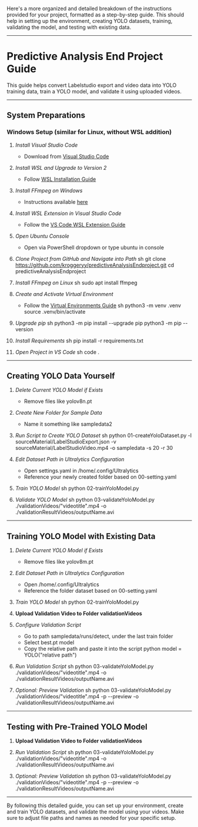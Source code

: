 Here's a more organized and detailed breakdown of the instructions provided for your project, formatted as a step-by-step guide. This should help in setting up the environment, creating YOLO datasets, training, validating the model, and testing with existing data.

---

# Predictive Analysis End Project Guide

This guide helps convert Labelstudio export and video data into YOLO training data, train a YOLO model, and validate it using uploaded videos.

---

## System Preparations

### Windows Setup (similar for Linux, without WSL addition)

1. *Install Visual Studio Code*
   - Download from [Visual Studio Code](https://code.visualstudio.com/Download)

2. *Install WSL and Upgrade to Version 2*
   - Follow [WSL Installation Guide](https://learn.microsoft.com/de-de/windows/wsl/install)

3. *Install FFmpeg on Windows*
   - Instructions available [here](https://www.geeksforgeeks.org/how-to-install-ffmpeg-on-windows/)

4. *Install WSL Extension in Visual Studio Code*
   - Follow the [VS Code WSL Extension Guide](https://code.visualstudio.com/docs/remote/wsl)

5. *Open Ubuntu Console*
   - Open via PowerShell dropdown or type ubuntu in console

6. *Clone Project from GitHub and Navigate into Path*
   sh
   git clone https://github.com/kroggeryy/predictiveAnalysisEndproject.git
   cd predictiveAnalysisEndproject
   

7. *Install FFmpeg on Linux*
   sh
   sudo apt install ffmpeg
   

8. *Create and Activate Virtual Environment*
   - Follow the [Virtual Environments Guide](https://packaging.python.org/en/latest/guides/installing-using-pip-and-virtual-environments/)
   sh
   python3 -m venv .venv
   source .venv/bin/activate
   

9. *Upgrade pip*
   sh
   python3 -m pip install --upgrade pip
   python3 -m pip --version
   

10. *Install Requirements*
    sh
    pip install -r requirements.txt
    

11. *Open Project in VS Code*
    sh
    code .
    

---

## Creating YOLO Data Yourself

1. *Delete Current YOLO Model if Exists*
   - Remove files like yolov8n.pt

2. *Create New Folder for Sample Data*
   - Name it something like sampledata2

3. *Run Script to Create YOLO Dataset*
   sh
   python 01-createYoloDataset.py -l sourceMaterial/LabelStudioExport.json -v sourceMaterial/LabelStudioVideo.mp4 -o sampledata -s 20 -r 30
   

4. *Edit Dataset Path in Ultralytics Configuration*
   - Open settings.yaml in /home/.config/Ultralytics
   - Reference your newly created folder based on 00-setting.yaml

5. *Train YOLO Model*
   sh
   python 02-trainYoloModel.py
   

6. *Validate YOLO Model*
   sh
   python 03-validateYoloModel.py ./validationVideos/"videotitle".mp4 -o ./validationResultVideos/outputName.avi
   

---

## Training YOLO Model with Existing Data

1. *Delete Current YOLO Model if Exists*
   - Remove files like yolov8m.pt

2. *Edit Dataset Path in Ultralytics Configuration*
   - Open /home/.config/Ultralytics
   - Reference the folder dataset based on 00-setting.yaml

3. *Train YOLO Model*
   sh
   python 02-trainYoloModel.py
   

4. **Upload Validation Video to Folder validationVideos**

5. *Configure Validation Script*
   - Go to path sampledata/runs/detect, under the last train folder
   - Select best.pt model
   - Copy the relative path and paste it into the script
   python
   model = YOLO("relative path")
   

6. *Run Validation Script*
   sh
   python 03-validateYoloModel.py ./validationVideos/"videotitle".mp4 -o ./validationResultVideos/outputName.avi
   

7. *Optional: Preview Validation*
   sh
   python 03-validateYoloModel.py ./validationVideos/"videotitle".mp4 -p --preview -o ./validationResultVideos/outputName.avi
   

---

## Testing with Pre-Trained YOLO Model

1. **Upload Validation Video to Folder validationVideos**

2. *Run Validation Script*
   sh
   python 03-validateYoloModel.py ./validationVideos/"videotitle".mp4 -o ./validationResultVideos/outputName.avi
   

3. *Optional: Preview Validation*
   sh
   python 03-validateYoloModel.py ./validationVideos/"videotitle".mp4 -p --preview -o ./validationResultVideos/outputName.avi
   

---

By following this detailed guide, you can set up your environment, create and train YOLO datasets, and validate the model using your videos. Make sure to adjust file paths and names as needed for your specific setup.
